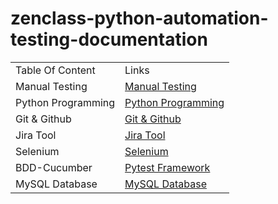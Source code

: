 # zenclass-python-automation-testing-documentation


 <!DOCTYPE html>
<html>
<head>
</head>
<body>

<table>
  <tr>
    <td>Table Of Content </td>
    <td>Links</td>
  </tr>
 <tr>
    <td>Manual Testing</td>
    <td><a href="https://github.com/basil-hameed/zenclass-python-automation-testing-documentation/tree/main/001-Manual-Testing-Documentation">Manual Testing</a></td>
  </tr>
  <tr>
    <td>Python Programming</td>
    <td><a href="https://github.com/basil-hameed/zenclass-python-automation-testing-documentation/tree/main/002-Python-Tutorial-Documentation">Python Programming</a></td>
  </tr>
  <tr>
    <td>Git & Github</td>
    <td><a href="https://github.com/basil-hameed/zenclass-python-automation-testing-documentation/tree/main/003-Git-Github/008%20-%20Git">Git & Github</a></td>
  </tr>
  <tr>
    <td>Jira Tool</td>
    <td><a href="https://github.com/basil-hameed/zenclass-python-automation-testing-documentation/tree/main/004-Jira-Project-Managment-Tool/007-%20Jira">Jira Tool</a></td>
  </tr>
  <tr>
    <td>Selenium</td>
    <td><a href="https://github.com/basil-hameed/zenclass-python-automation-testing-documentation/tree/main/005-Selenium-Documentation">Selenium</a></td>
  </tr>
  <tr>
    <td>BDD-Cucumber</td>
    <td><a href="https://github.com/basil-hameed/zenclass-python-automation-testing-documentation/tree/main/006-%20Pytest-Framework">Pytest Framework</a></td>
  </tr>
  <tr>
    <td>MySQL Database</td>
    <td><a href="https://github.com/basil-hameed/zenclass-python-automation-testing-documentation/tree/main/007-%20MySQL-Database">MySQL Database</a></td>
  </tr>
</table>
</body>
</html>

